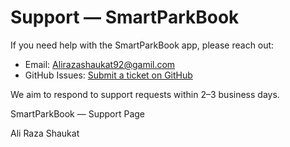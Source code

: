 <!doctype html>
<html lang="en">
<head>
  <meta charset="utf-8" />
  <meta name="viewport" content="width=device-width,initial-scale=1" />
  
  
</head>
<body>
  <h1>Support — SmartParkBook</h1>
  <p>If you need help with the SmartParkBook app, please reach out:</p>

  <ul>
    <li>Email: <a href="mailto:Alirazashaukat92@gamil.com">Alirazashaukat92@gamil.com</a></li>
    <li>GitHub Issues: <a href="">Submit a ticket on GitHub</a></li>
  </ul>

  <p>We aim to respond to support requests within 2–3 business days.</p>

  <footer>
    <p>SmartParkBook — Support Page</p>
    <p>Ali Raza Shaukat</p>
  </footer>
</body>
</html>

